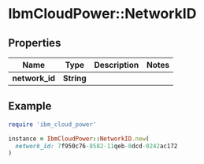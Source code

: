# IbmCloudPower::NetworkID

## Properties

| Name | Type | Description | Notes |
| ---- | ---- | ----------- | ----- |
| **network_id** | **String** |  |  |

## Example

```ruby
require 'ibm_cloud_power'

instance = IbmCloudPower::NetworkID.new(
  network_id: 7f950c76-8582-11qeb-8dcd-0242ac172
)
```

